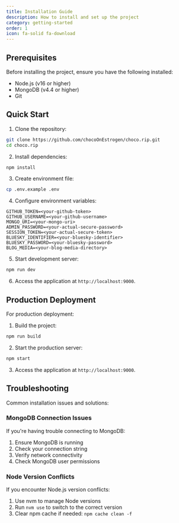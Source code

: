 ```yaml
---
title: Installation Guide
description: How to install and set up the project
category: getting-started
order: 1
icon: fa-solid fa-download
---
```


## Prerequisites

Before installing the project, ensure you have the following installed:

- Node.js (v16 or higher)
- MongoDB (v4.4 or higher)
- Git

## Quick Start

1. Clone the repository: 

```bash
git clone https://github.com/chocoOnEstrogen/choco.rip.git
cd choco.rip
```

2. Install dependencies:

```bash
npm install
```

3. Create environment file:

```bash
cp .env.example .env
```

4. Configure environment variables:

```dotenv
GITHUB_TOKEN=<your-github-token>
GITHUB_USERNAME=<your-github-username>
MONGO_URI=<your-mongo-uri>
ADMIN_PASSWORD=<your-actual-secure-password>
SESSION_TOKEN=<your-actual-secure-token>
BLUESKY_IDENTIFIER=<your-bluesky-identifier>
BLUESKY_PASSWORD=<your-bluesky-password>
BLOG_MEDIA=<your-blog-media-directory>

```

5. Start development server:

```bash
npm run dev
```

6. Access the application at `http://localhost:9000`.

## Production Deployment

For production deployment:

1. Build the project:

```bash
npm run build
```

2. Start the production server:

```bash
npm start
```

3. Access the application at `http://localhost:9000`.

## Troubleshooting

Common installation issues and solutions:

### MongoDB Connection Issues

If you're having trouble connecting to MongoDB:

1. Ensure MongoDB is running
2. Check your connection string
3. Verify network connectivity
4. Check MongoDB user permissions

### Node Version Conflicts

If you encounter Node.js version conflicts:

1. Use nvm to manage Node versions
2. Run `nvm use` to switch to the correct version
3. Clear npm cache if needed: `npm cache clean -f`